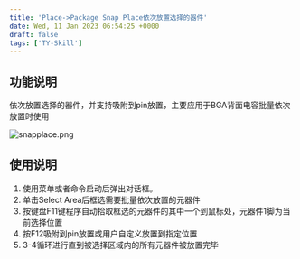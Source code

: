 ```yaml
---
title: 'Place->Package Snap Place依次放置选择的器件'
date: Wed, 11 Jan 2023 06:54:25 +0000
draft: false
tags: ['TY-Skill']
---
```


功能说明
----

依次放置选择的器件，并支持吸附到pin放置，主要应用于BGA背面电容批量依次放置时使用

![snapplace.png](https://a1024.synology.me:222/images/blog2023/snapplace.png)

使用说明
----

1.  使用菜单或者命令启动后弹出对话框。
2.  单击Select Area后框选需要批量依次放置的元器件
3.  按键盘F11键程序自动拾取框选的元器件的其中一个到鼠标处，元器件1脚为当前选择位置
4.  按F12吸附到pin放置或用户自定义放置到指定位置
5.  3-4循环进行直到被选择区域内的所有元器件被放置完毕